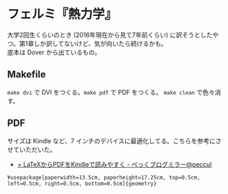# フェルミ『熱力学』

大学2回生くらいのとき (2016年現在から見て7年前くらい) に訳そうとしたやつ。第1章しか訳してないけど、気が向いたら続けるかも。  
底本は Dover から出ているもの。

## Makefile

`make dvi` で DVI をつくる。`make pdf` で PDF をつくる。 `make clean` で色々消す。

## PDF

サイズは Kindle など、7 インチのデバイスに最適化してる。こちらを参考にさせていただいた。

- [= LaTeXからPDFをKindleで読みやすく - ぺっくブログミラー@peccul](http://d.hatena.ne.jp/peccu/20111120/latex2kindle)

```TeX
¥usepackage[paperwidth=13.5cm, paperheight=17.25cm, top=0.5cm, left=0.5cm, right=0.5cm, bottom=0.5cm]{geometry}
```
